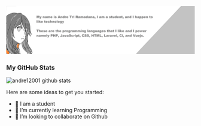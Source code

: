 ![Cover](https://raw.githubusercontent.com/andre12001/andre12001/main/cover.png)
### My GitHub Stats
![andre12001 github stats](https://github-readme-stats.vercel.app/api?username=andre12001&show_icons=true&bg_color=424344&title_color=fff&icon_color=fff&text_color=d9a618&show_owner=false)

Here are some ideas to get you started:

- 🔭 I am a student
- 🌱 I’m currently learning Programming
- 👯 I’m looking to collaborate on Github


